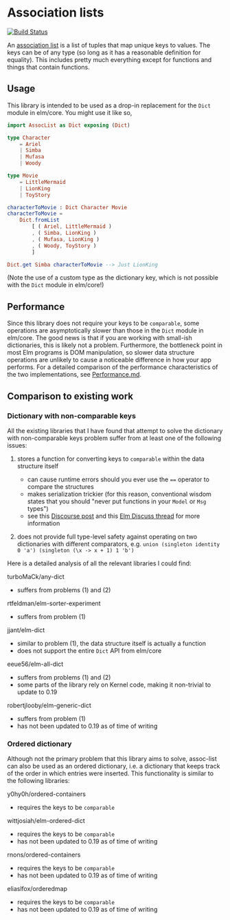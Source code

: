 # Association lists

[![Build Status](https://travis-ci.com/pzp1997/assoc-list.svg?branch=master)](https://travis-ci.com/pzp1997/assoc-list)

An [association list](https://en.wikipedia.org/wiki/Association_list) is a list of tuples that map unique keys to values. The keys can be of any type (so long as it has a reasonable definition for equality). This includes pretty much everything except for functions and things that contain functions.

## Usage

This library is intended to be used as a drop-in replacement for the `Dict` module in elm/core. You might use it like so,

```elm
import AssocList as Dict exposing (Dict)

type Character
    = Ariel
    | Simba
    | Mufasa
    | Woody

type Movie
    = LittleMermaid
    | LionKing
    | ToyStory

characterToMovie : Dict Character Movie
characterToMovie =
    Dict.fromList
        [ ( Ariel, LittleMermaid )
        , ( Simba, LionKing )
        , ( Mufasa, LionKing )
        , ( Woody, ToyStory )
        ]

Dict.get Simba characterToMovie --> Just LionKing
```

(Note the use of a custom type as the dictionary key, which is not possible with the `Dict` module in elm/core!)

## Performance

Since this library does not require your keys to be `comparable`, some operations are asymptotically slower than those in the `Dict` module in elm/core. The good news is that if you are working with small-ish dictionaries, this is likely not a problem. Furthermore, the bottleneck point in most Elm programs is DOM manipulation, so slower data structure operations are unlikely to cause a noticeable difference in how your app performs. For a detailed comparison of the performance characteristics of the two implementations, see [Performance.md](https://github.com/pzp1997/assoc-list/blob/master/Performance.md).

## Comparison to existing work

### Dictionary with non-comparable keys

All the existing libraries that I have found that attempt to solve the dictionary with non-comparable keys problem suffer from at least one of the following issues:

1.  stores a function for converting keys to `comparable` within the data structure itself

    -   can cause runtime errors should you ever use the `==` operator to compare the structures
    -   makes serialization trickier (for this reason, conventional wisdom states that you should "never put functions in your `Model` or `Msg` types")
    -   see this [Discourse post](https://discourse.elm-lang.org/t/consequences-of-functions-in-the-model-with-0-19) and this [Elm Discuss thread](https://groups.google.com/forum/#!topic/elm-discuss/bOAHwSnklLc) for more information

2.  does not provide full type-level safety against operating on two dictionaries with different comparators, e.g. `union (singleton identity 0 'a') (singleton (\x -> x + 1) 1 'b')`

Here is a detailed analysis of all the relevant libraries I could find:

turboMaCk/any-dict

-   suffers from problems (1) and (2)

rtfeldman/elm-sorter-experiment

-   suffers from problem (1)

jjant/elm-dict

-   similar to problem (1), the data structure itself is actually a function
-   does not support the entire `Dict` API from elm/core

eeue56/elm-all-dict

-   suffers from problems (1) and (2)
-   some parts of the library rely on Kernel code, making it non-trivial to update to 0.19

robertjlooby/elm-generic-dict

-   suffers from problem (1)
-   has not been updated to 0.19 as of time of writing

### Ordered dictionary

Although not the primary problem that this library aims to solve, assoc-list can also be used as an ordered dictionary, i.e. a dictionary that keeps track of the order in which entries were inserted. This functionality is similar to the following libraries:

y0hy0h/ordered-containers

-   requires the keys to be `comparable`

wittjosiah/elm-ordered-dict

-   requires the keys to be `comparable`
-   has not been updated to 0.19 as of time of writing

rnons/ordered-containers

-   requires the keys to be `comparable`
-   has not been updated to 0.19 as of time of writing

eliaslfox/orderedmap

-   requires the keys to be `comparable`
-   has not been updated to 0.19 as of time of writing
